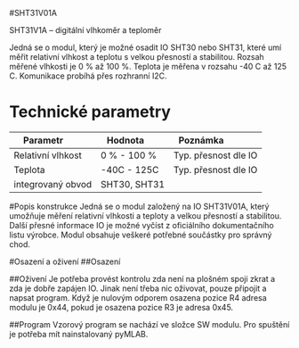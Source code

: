 <!--- Author:Jan Chroust: --->
<!--- AuthorEmail:chroust@mlab.cz: --->
#<!--- Name:SHT31V01A: --->SHT31V01A
<!--- Longname --->SHT31V1A – digitální vlhkoměr a teploměr

<!--- lead --->
Jedná se o modul, který je možné osadit IO SHT30 nebo SHT31, které umí měřit relativní vlhkost a teplotu s velkou přesností a stabilitou. Rozsah měřené vlhkosti je 0 % až 100 %. Teplota je měřena v rozsahu -40  C až 125  C. Komunikace probíhá přes rozhranní I2C.
<!--- Elead --->

<!--- Description --->
# Technické parametry




| Parametr          | Hodnota       | Poznámka             |
| ----------------- | ------------- | -------------------- |
| Relativní vlhkost | 0 % - 100 %   | Typ. přesnost dle IO |
| Teplota           | -40C - 125C   | Typ. přesnost dle IO |
| integrovaný obvod | SHT30, SHT31  |                      |




<!--- EDescription --->

<!--- Content --->
#Popis konstrukce
Jedná se o modul založený na IO SHT31V01A, který umožňuje měření relativní vlhkosti a teploty a velkou přesností a stabilitou. Další přesné informace IO je možné vyčíst z oficiálního dokumentačního listu výrobce. Modul obsahuje veškeré potřebné součástky pro správný chod.

<!--- scheme --->
<!---![alt text](https://cdn.rawgit.com/roman-dvorak/test-mlab-repos/master/Modules/Sensors/SHT31V01A/SCH_PCB/SHT31V01A.svg "Logo Title Text 1")--->


#Osazení a oživení
##Osazení

<!---![alt text](https://cdn.rawgit.com/roman-dvorak/test-mlab-repos/blob/master/Modules/Sensors/SHT31V01A/DOC/new_src/SHT31V01A-MLABb.svg "aa")--->
<!---![alt text](https://cdn.rawgit.com/roman-dvorak/test-mlab-repos/blob/master/Modules/Sensors/SHT31V01A/DOC/new_src/SHT31V01A-MLABa.svg "bb")--->


##Oživení
Je potřeba provést kontrolu zda není na plošném spoji zkrat a zda je dobře zapájen IO. Jinak není třeba nic oživovat, pouze připojit a napsat program. Když je nulovým odporem osazena pozice R4 adresa modulu je 0x44, pokud je osazena pozice R3 je adresa 0x45.

##Program
Vzorový program se nachází ve složce SW modulu. Pro spuštění je potřeba mít nainstalovaný pyMLAB.
<!--- EContent --->
